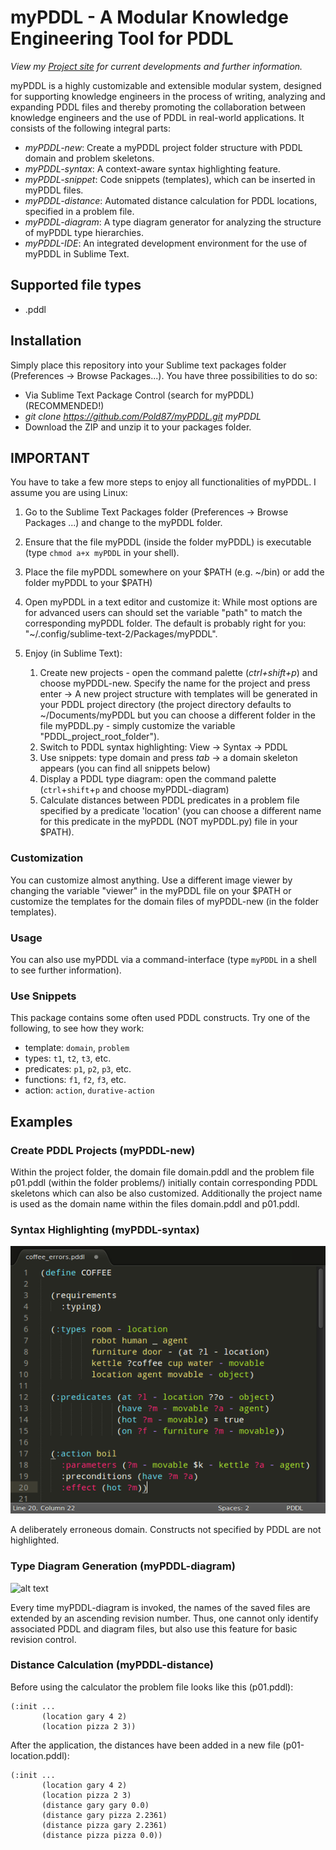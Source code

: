 myPDDL - A Modular Knowledge Engineering Tool for PDDL
=======================================================

*View my [Project site](http://pold87.github.io/myPDDL/) for current developments and further information.*


myPDDL is a highly customizable and extensible modular system,
designed for supporting knowledge engineers in the process of writing,
analyzing and expanding PDDL files and thereby promoting the
collaboration between knowledge engineers and the use of PDDL in
real-world applications. It consists of the following integral parts:

- _myPDDL-new_: Create a myPDDL project folder structure with PDDL
  domain and problem skeletons.
- _myPDDL-syntax_: A context-aware syntax highlighting feature.
- _myPDDL-snippet_: Code snippets (templates), which can be inserted
in myPDDL files.
- _myPDDL-distance_: Automated distance calculation for PDDL
  locations, specified in a problem file.
- _myPDDL-diagram_: A type diagram generator for analyzing the
  structure of myPDDL type hierarchies.
- _myPDDL-IDE_: An integrated development environment for the use
of myPDDL in Sublime Text.

Supported file types
-------------------

- .pddl

Installation
------------

Simply place this repository into your Sublime text packages folder (Preferences \-\> Browse Packages...). You have three possibilities to do so:
- Via Sublime Text Package Control (search for myPDDL) (RECOMMENDED!)
- *git clone https://github.com/Pold87/myPDDL.git myPDDL* 
- Download the ZIP and unzip it to your packages folder.

IMPORTANT
----------

You have to take a few more steps to enjoy all functionalities of myPDDL. I assume you are using Linux:

1. Go to the Sublime Text Packages folder (Preferences -> Browse Packages ...) and change to the myPDDL folder.
2. Ensure that the file myPDDL (inside the folder myPDDL) is executable (type `chmod a+x myPDDL` in your shell).
3. Place the file myPDDL somewhere on your $PATH (e.g. ~/bin) or add the folder myPDDL to your $PATH)
4. Open myPDDL in a text editor and customize it: While most options are for advanced users can should set the variable "path" to match the corresponding myPDDL folder. The default is probably right for you: "~/.config/sublime-text-2/Packages/myPDDL".
5. Enjoy (in Sublime Text):

    1. Create new projects -  open the command palette (*ctrl+shift+p*) and choose myPDDL-new. Specify the name for the project and press enter -> A new project structure with templates will be generated in your PDDL project directory (the project directory defaults to ~/Documents/myPDDL but you can choose a different folder in the file myPDDL.py - simply customize the variable "PDDL_project_root_folder"). 
    2. Switch to PDDL syntax highlighting: View -> Syntax -> PDDL  
    3. Use snippets: type domain and press *tab* -> a domain skeleton appears (you can find all snippets below)
    4. Display a PDDL type diagram: open the command palette (`ctrl`+`shift`+`p` and choose myPDDL-diagram)
    5. Calculate distances between PDDL predicates in a problem file specified by a predicate 'location' (you can choose a different name for this predicate in the myPDDL (NOT myPDDL.py) file in your $PATH). 

### Customization

You can customize almost anything. Use a different image viewer by changing the variable "viewer" in the myPDDL file on your $PATH or customize the templates for the domain files of myPDDL-new (in the folder templates). 

### Usage

You can also use myPDDL via a command-interface (type `myPDDL` in a shell to see further information).

### Use Snippets

This package contains some often used PDDL constructs. Try one of the following, to see how they work:

* template: `domain`, `problem`
* types: `t1`, `t2`, `t3`, etc.
* predicates: `p1`, `p2`, `p3`, etc.
* functions: `f1`, `f2`, `f3`, etc.
* action: `action`, `durative-action`

Examples
-----------

### Create PDDL Projects (myPDDL-new)

Within the project folder, the domain file domain.pddl and
the problem file p01.pddl (within the folder
problems/) initially contain corresponding PDDL skeletons
which can also be also customized. Additionally the project name is
used as the domain name within the files domain.pddl and p01.pddl.

### Syntax Highlighting (myPDDL-syntax)

![alt text](https://raw.githubusercontent.com/Pold87/myPDDL/master/examples/coffee_errors_img.png "PDDL syntax highlighting - Theme: Monokai")

A deliberately erroneous domain. Constructs not specified by PDDL are not highlighted.

### Type Diagram Generation (myPDDL-diagram)

![alt
 text](https://raw.githubusercontent.com/Pold87/myPDDL/master/examples/diagram.png
 "An automatically generated type diagram of the Hacker World using
 myPDDL-diagram")

Every time myPDDL-diagram is invoked, the names of the saved files are
extended by an ascending revision number. Thus, one cannot only
identify associated PDDL and diagram files, but also use this feature
for basic revision control.

### Distance Calculation (myPDDL-distance)

Before using the calculator the problem file looks like this (p01.pddl):
```
(:init ...
       (location gary 4 2)
       (location pizza 2 3))
```

After the application, the distances have been added in a new file (p01-location.pddl):
```
(:init ...
       (location gary 4 2)
       (location pizza 2 3)
       (distance gary gary 0.0)
       (distance gary pizza 2.2361)
       (distance pizza gary 2.2361)
       (distance pizza pizza 0.0))
```


